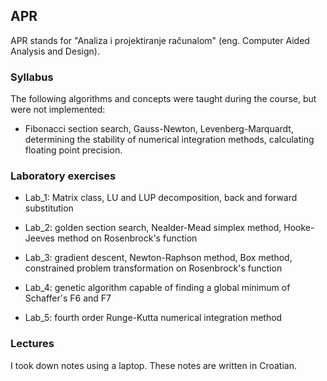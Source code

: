 ﻿## APR

APR stands for "Analiza i projektiranje računalom" (eng. Computer Aided Analysis and Design).

### Syllabus

The following algorithms and concepts were taught during the course, but were not implemented:
* Fibonacci section search, Gauss-Newton, Levenberg-Marquardt, determining the stability of numerical integration methods, calculating floating point precision.

### Laboratory exercises

* Lab_1: Matrix class, LU and LUP decomposition, back and forward substitution

* Lab_2: golden section search, Nealder-Mead simplex method, Hooke-Jeeves method on Rosenbrock's function

* Lab_3: gradient descent, Newton-Raphson method, Box method, constrained problem transformation on Rosenbrock's function

* Lab_4: genetic algorithm capable of finding a global minimum of Schaffer's F6 and F7

* Lab_5: fourth order Runge-Kutta numerical integration method

### Lectures

I took down notes using a laptop. These notes are written in Croatian.